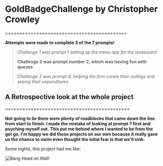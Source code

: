 # GoldBadgeChallenge by Christopher Crowley
===========================================

**Attempts were made to complete 3 of the 7 prompts!**
> *Challenge 1 was prompt 1 setting up the menu app for the restaurant!*
> 
> **Challenge 2 was prompt number 2, which was having fun with queues**
> 
> *Challenge 3 was prompt 4, helping the firm create their outings and seeing their expenditures*


## A Retrospective look at the whole project
============================================

**Not going to lie there were plenty of roadblocks that came down the line from start to finish. I made the mistake of looking at prompt 7 first and psyching myself out. This put me behind where I wanted to be from the get go. I'm happy we did these projects on our own because it really gave us the chance to swim even thought the inital fear is that we'll sink.**

Some nights, this project had me like:

![Bang Head on Wall!](https://giphy.com/embed/h36vh423PiV9K)
